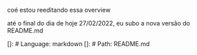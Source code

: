 coé
estou reeditando essa overview

até o final do dia de hoje 27/02/2022, eu subo a nova versão do README.md

[]: # Language: markdown
[]: # Path: README.md